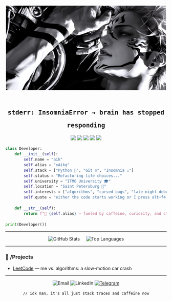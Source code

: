 <p align="center">
  <img src="https://raw.githubusercontent.com/xAikq/xAikq/main/banner.png" alt="banner" width="500"/>
</p>

<h1 align="center"><sub><code>stderr: InsomniaError → brain has stopped responding</code></sub></h1>

<p align="center">
  <img src="https://img.shields.io/badge/🎓%20ITMO%20University-%230A0A0A.svg?style=flat" />
  <img src="https://img.shields.io/badge/Python-%2314354C.svg?style=flat&logo=python&logoColor=yellow" />
  <img src="https://img.shields.io/badge/🧠%20AI%20&%20Algorithms-%230A0A0A.svg?style=flat" />
  <img src="https://img.shields.io/badge/☕%20caffeine%20dependent-%230A0A0A?style=flat" />
  <img src="https://img.shields.io/badge/🌙%20insomniac%20mode-%230A0A0A?style=flat" />
</p>

```python
class Developer:
    def __init__(self):
        self.name = "aik"
        self.alias = "xAikq"
        self.stack = ["Python 🐍", "Git ⚙️", "Insomnia ☕"]
        self.status = "Refactoring life choices..."
        self.university = "ITMO University 🎓"
        self.location = "Saint Petersburg 🌌"
        self.interests = ["algorithms", "cursed bugs", "late night debugging"]
        self.quote = "either the code starts working or I press alt+f4 irl..."

    def __str__(self):
        return f"👾 {self.alias} — fueled by caffeine, curiosity, and ctrl+z"

print(Developer())
```

---

<div align="center" style="display: flex; justify-content: center; gap: 20px; flex-wrap: wrap;">

  <img src="https://github-readme-stats.vercel.app/api?username=xAikq&show_icons=true&theme=dark" alt="GitHub Stats" />

  <img src="https://github-readme-stats.vercel.app/api/top-langs/?username=xAikq&layout=compact&theme=dark&langs_count=6" alt="Top Languages" />

</div>

---

### 📂 /Projects

- [LeetCode](https://github.com/xAikq/leetcode) — me vs. algorithms: a slow-motion car crash

---

<p align="center">
  <img src="https://img.shields.io/badge/-xAikq@yandex.ru-0A0A0A?style=flat-circle&logo=gmail&logoColor=white&labelColor=0A0A0A" alt="Email" />
  <img src="https://img.shields.io/badge/-xaikq-0A0A0A?style=flat-circle&logo=discord&logoColor=white&labelColor=0A0A0A" alt="LinkedIn" />
  <a href="https://t.me/xAikq">
    <img src="https://img.shields.io/badge/-@xAikq-0A0A0A?style=flat-circle&logo=telegram&logoColor=white&labelColor=0A0A0A" alt="Telegram" />
  </a>
</p>





<p align="center"><code>// idk man, it's all just stack traces and caffeine now</code></p>
